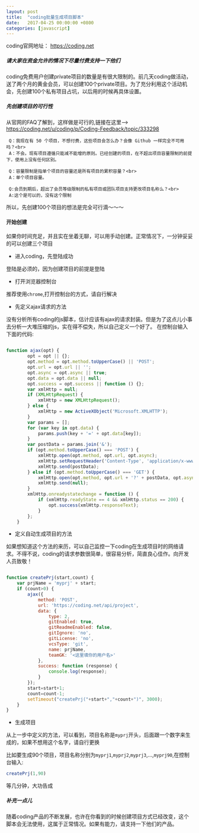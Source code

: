 ```yaml
---
layout: post
title:  "coding批量生成项目脚本"
date:   2017-04-25 00:00:00 +0800
categories: [javascript]
---
```


coding官网地址： https://coding.net

##### 请大家在资金允许的情况下尽量付费支持一下他们

coding免费用户创建private项目的数量是有很大限制的。前几天coding做活动，送了两个月的黄金会员，可以创建100个private项目。为了充分利用这个活动机会，先创建100个私有项目占坑，以后用的时候再具体设置。








##### 先创建项目的可行性
从官网的FAQ了解到，这样做是可行的,链接在这里--> https://coding.net/u/coding/p/Coding-Feedback/topic/333298

```
 Q：我现在有 50 个项目，不想付费，这些项目会怎么办？会像 Github 一样完全不可用吗？<br>
 A：不会。现有项目遵循只能减不能增的原则。已经创建的项目，在不超出项目容量限制的前提下，使用上没有任何区别。

 Q：容量限制是指单个项目的容量还是所有项目的累积容量？<br>
 A：单个项目容量。

 Q:会员到期后，超出了会员等级限制的私有项目或团队项目支持更改项目名称么？<br>
 A:这个是可以的，没有这个限制

```

所以，先创建100个项目的想法是完全可行滴～～～

#### 开始创建

如果你时间充足，并且实在坐着无聊，可以用手动创建。正常情况下，一分钟妥妥的可以创建三个项目

* 进入coding，先登陆成功

登陆是必须的，因为创建项目的前提是登陆

* 打开浏览器控制台

推荐使用`chrome`,打开控制台的方式，请自行解决

* 先定义ajax请求的方法

没有分析所有coding的js脚本，估计应该有ajax的请求封装。但是为了这点儿小事去分析一大堆压缩的js，实在得不偿失，所以自己定义一个好了。
在控制台输入下面的代码:

```javascript

function ajax(opt) {
        opt = opt || {};
        opt.method = opt.method.toUpperCase() || 'POST';
        opt.url = opt.url || '';
        opt.async = opt.async || true;
        opt.data = opt.data || null;
        opt.success = opt.success || function () {};
        var xmlHttp = null;
        if (XMLHttpRequest) {
            xmlHttp = new XMLHttpRequest();
        } else {
            xmlHttp = new ActiveXObject('Microsoft.XMLHTTP');
        }
        var params = [];
        for (var key in opt.data) {
            params.push(key + '=' + opt.data[key]);
        }
        var postData = params.join('&');
        if (opt.method.toUpperCase() === 'POST') {
            xmlHttp.open(opt.method, opt.url, opt.async);
            xmlHttp.setRequestHeader('Content-Type', 'application/x-www-form-urlencoded;charset=utf-8');
            xmlHttp.send(postData);
        } else if (opt.method.toUpperCase() === 'GET') {
            xmlHttp.open(opt.method, opt.url + '?' + postData, opt.async);
            xmlHttp.send(null);
        }
        xmlHttp.onreadystatechange = function () {
            if (xmlHttp.readyState == 4 && xmlHttp.status == 200) {
                opt.success(xmlHttp.responseText);
            }
        };
    }

```

* 定义自动生成项目的方法

如果想知道这个方法的来历，可以自己监控一下coding在生成项目时的网络请求。不得不说，coding的请求参数很简单，很容易分析，简直良心佳作。向开发人员致敬！

```javascript

function createPrj(start,count) {
    var prjName = 'myprj' + start;
    if (count>0) {
        ajax({
            method: 'POST',
            url: 'https://coding.net/api/project',
            data: {
                type: 2,
                gitEnabled: true,
                gitReadmeEnabled: false,
                gitIgnore: 'no',
                gitLicense: 'no',
                vcsType: 'git',
                name: prjName,
                teamGK: '<这里填你的用户名>'
            },
            success: function (response) {
                console.log(response);
            }
        });
        start=start+1;
        count=count-1;
        setTimeout("createPrj("+start+","+count+")", 3000);
    }
}

```

* 生成项目

从上一步中定义的方法，可以看到，项目名称是`myprj`开头，后面跟一个数字来生成的，如果不想用这个名字，请自行更换

比如要生成90个项目，项目名称分别为`myprj1`,`myprj2`,`myprj3`,...,`myprj90`,在控制台输入:

```javascript
createPrj(1,90)
```

等几分钟，大功告成

##### 补充一点儿

随着coding产品的不断发展，也许在你看到的时候创建项目方式已经改变，这个脚本会无法使用，这属于正常情况。如果有能力，请支持一下他们的产品。

